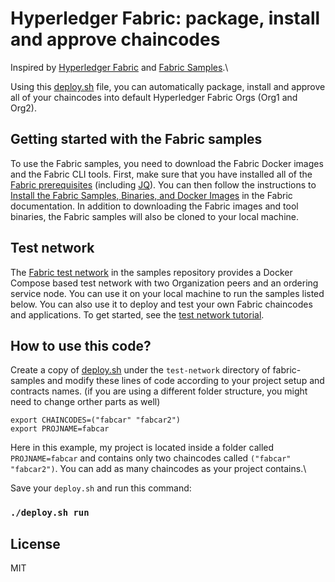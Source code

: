 # Hyperledger Fabric: package, install and approve chaincodes

Inspired by [Hyperledger Fabric](https://hyperledger-fabric.readthedocs.io/en/latest/install.html) and [Fabric Samples](https://github.com/hyperledger/fabric-samples).\

Using this [deploy.sh](https://github.com/nimaghazanfari/package-install-approve-chaincode/deploy.sh) file, you can automatically package, install and approve all of your chaincodes into default Hyperledger Fabric Orgs (Org1 and Org2).

## Getting started with the Fabric samples

To use the Fabric samples, you need to download the Fabric Docker images and the Fabric CLI tools. First, make sure that you have installed all of the [Fabric prerequisites](https://hyperledger-fabric.readthedocs.io/en/latest/prereqs.html) (including [JQ](https://stedolan.github.io/jq/download/)). You can then follow the instructions to [Install the Fabric Samples, Binaries, and Docker Images](https://hyperledger-fabric.readthedocs.io/en/latest/install.html) in the Fabric documentation. In addition to downloading the Fabric images and tool binaries, the Fabric samples will also be cloned to your local machine.

## Test network

The [Fabric test network](test-network) in the samples repository provides a Docker Compose based test network with two
Organization peers and an ordering service node. You can use it on your local machine to run the samples listed below.
You can also use it to deploy and test your own Fabric chaincodes and applications. To get started, see
the [test network tutorial](https://hyperledger-fabric.readthedocs.io/en/latest/test_network.html).

## How to use this code?

Create a copy of [deploy.sh](https://github.com/nimaghazanfari/package-install-approve-chaincode/deploy.sh) under the `test-network` directory of fabric-samples and modify these lines of code according to your project setup and contracts names. (if you are using a different folder structure, you might need to change orther parts as well)
```
export CHAINCODES=("fabcar" "fabcar2")
export PROJNAME=fabcar
```
Here in this example, my project is located inside a folder called `PROJNAME=fabcar` and contains only two chaincodes called `("fabcar" "fabcar2")`. You can add as many chaincodes as your project contains.\

Save your `deploy.sh` and run this command:
### `./deploy.sh run`


## License
MIT
